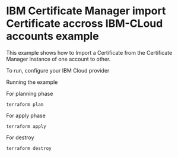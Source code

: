# IBM Certificate Manager import Certificate accross IBM-CLoud accounts example
This example shows how to Import a Certificate from the Certificate Manager Instance of one account to other.

To run, configure your IBM Cloud provider

Running the example

For planning phase

```shell
terraform plan
```

For apply phase

```shell
terraform apply
```

For destroy

```shell
terraform destroy
```
